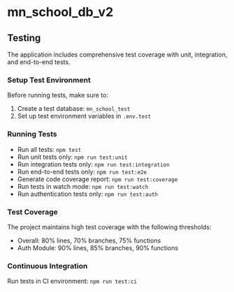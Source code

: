 # mn_school_db_v2

## Testing

The application includes comprehensive test coverage with unit, integration, and end-to-end tests.

### Setup Test Environment

Before running tests, make sure to:

1. Create a test database: `mn_school_test`
2. Set up test environment variables in `.env.test`

### Running Tests

- Run all tests: `npm test`
- Run unit tests only: `npm run test:unit`
- Run integration tests only: `npm run test:integration`
- Run end-to-end tests only: `npm run test:e2e`
- Generate code coverage report: `npm run test:coverage`
- Run tests in watch mode: `npm run test:watch`
- Run authentication tests only: `npm run test:auth`

### Test Coverage

The project maintains high test coverage with the following thresholds:

- Overall: 80% lines, 70% branches, 75% functions
- Auth Module: 90% lines, 85% branches, 90% functions

### Continuous Integration

Run tests in CI environment: `npm run test:ci`
